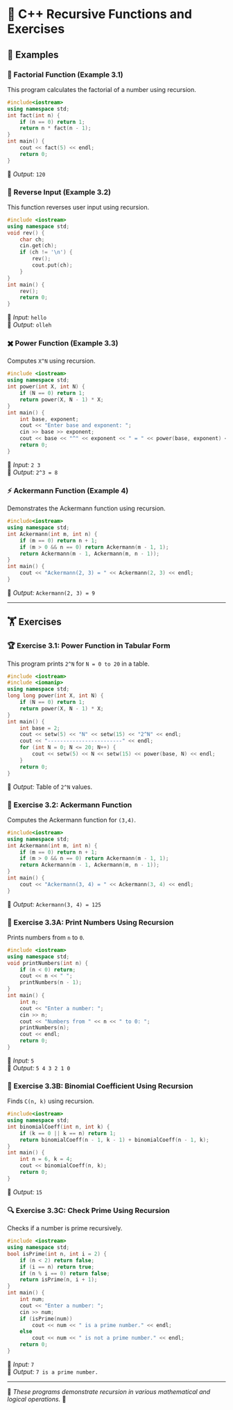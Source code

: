 # 🚀 C++ Recursive Functions and Exercises

## 📌 Examples

### 🔢 Factorial Function (Example 3.1)
This program calculates the factorial of a number using recursion.
```cpp
#include<iostream>
using namespace std;
int fact(int n) {
    if (n == 0) return 1;
    return n * fact(n - 1);
}
int main() {
    cout << fact(5) << endl;
    return 0;
}
```
📌 *Output:* `120`

### 🔄 Reverse Input (Example 3.2)
This function reverses user input using recursion.
```cpp
#include <iostream>
using namespace std;
void rev() {
    char ch;
    cin.get(ch);
    if (ch != '\n') {
        rev();
        cout.put(ch);
    }
}
int main() {
    rev();
    return 0;
}
```
📌 *Input:* `hello`  
📌 *Output:* `olleh`

### ✖️ Power Function (Example 3.3)
Computes `X^N` using recursion.
```cpp
#include <iostream>
using namespace std;
int power(int X, int N) {
    if (N == 0) return 1;
    return power(X, N - 1) * X;
}
int main() {
    int base, exponent;
    cout << "Enter base and exponent: ";
    cin >> base >> exponent;
    cout << base << "^" << exponent << " = " << power(base, exponent) << endl;
    return 0;
}
```
📌 *Input:* `2 3`  
📌 *Output:* `2^3 = 8`

### ⚡ Ackermann Function (Example 4)
Demonstrates the Ackermann function using recursion.
```cpp
#include<iostream>
using namespace std;
int Ackermann(int m, int n) {
    if (m == 0) return n + 1;
    if (m > 0 && n == 0) return Ackermann(m - 1, 1);
    return Ackermann(m - 1, Ackermann(m, n - 1));
}
int main() {
    cout << "Ackermann(2, 3) = " << Ackermann(2, 3) << endl;
}
```
📌 *Output:* `Ackermann(2, 3) = 9`

---

## 🏋️ Exercises

### 🏆 Exercise 3.1: Power Function in Tabular Form
This program prints `2^N` for `N = 0 to 20` in a table.
```cpp
#include <iostream>
#include <iomanip>
using namespace std;
long long power(int X, int N) {
    if (N == 0) return 1;
    return power(X, N - 1) * X;
}
int main() {
    int base = 2;
    cout << setw(5) << "N" << setw(15) << "2^N" << endl;
    cout << "------------------------" << endl;
    for (int N = 0; N <= 20; N++) {
        cout << setw(5) << N << setw(15) << power(base, N) << endl;
    }
    return 0;
}
```
📌 *Output:* Table of `2^N` values.

### 🧮 Exercise 3.2: Ackermann Function
Computes the Ackermann function for `(3,4)`.
```cpp
#include<iostream>
using namespace std;
int Ackermann(int m, int n) {
    if (m == 0) return n + 1;
    if (m > 0 && n == 0) return Ackermann(m - 1, 1);
    return Ackermann(m - 1, Ackermann(m, n - 1));
}
int main() {
    cout << "Ackermann(3, 4) = " << Ackermann(3, 4) << endl;
}
```
📌 *Output:* `Ackermann(3, 4) = 125`

### 🔢 Exercise 3.3A: Print Numbers Using Recursion
Prints numbers from `n` to `0`.
```cpp
#include <iostream>
using namespace std;
void printNumbers(int n) {
    if (n < 0) return;
    cout << n << " ";
    printNumbers(n - 1);
}
int main() {
    int n;
    cout << "Enter a number: ";
    cin >> n;
    cout << "Numbers from " << n << " to 0: ";
    printNumbers(n);
    cout << endl;
    return 0;
}
```
📌 *Input:* `5`  
📌 *Output:* `5 4 3 2 1 0`

### 🎲 Exercise 3.3B: Binomial Coefficient Using Recursion
Finds `C(n, k)` using recursion.
```cpp
#include<iostream>
using namespace std;
int binomialCoeff(int n, int k) {
    if (k == 0 || k == n) return 1;
    return binomialCoeff(n - 1, k - 1) + binomialCoeff(n - 1, k);
}
int main() {
    int n = 6, k = 4;
    cout << binomialCoeff(n, k);
    return 0;
}
```
📌 *Output:* `15`

### 🔍 Exercise 3.3C: Check Prime Using Recursion
Checks if a number is prime recursively.
```cpp
#include <iostream>
using namespace std;
bool isPrime(int n, int i = 2) {
    if (n < 2) return false;
    if (i == n) return true;
    if (n % i == 0) return false;
    return isPrime(n, i + 1);
}
int main() {
    int num;
    cout << "Enter a number: ";
    cin >> num;
    if (isPrime(num))
        cout << num << " is a prime number." << endl;
    else
        cout << num << " is not a prime number." << endl;
    return 0;
}
```
📌 *Input:* `7`  
📌 *Output:* `7 is a prime number.`

---

🔹 *These programs demonstrate recursion in various mathematical and logical operations.* 🚀

